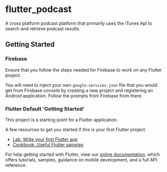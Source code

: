 # flutter_podcast

A cross platform podcast platform that primarily uses the iTunes Api to search and retrieve podcast results. 

## Getting Started

### Firebase
 

Ensure that you follow the steps needed for Firebase to work on any Flutter project. 

You will need to inject your own `google-services.json` file that you would get from Firebase console by creating a new project and registering an Android application. Follow the prompts from Firebase from there.

### Flutter Default 'Getting Started'


This project is a starting point for a Flutter application.

A few resources to get you started if this is your first Flutter project:

- [Lab: Write your first Flutter app](https://flutter.dev/docs/get-started/codelab)
- [Cookbook: Useful Flutter samples](https://flutter.dev/docs/cookbook)

For help getting started with Flutter, view our
[online documentation](https://flutter.dev/docs), which offers tutorials,
samples, guidance on mobile development, and a full API reference.

